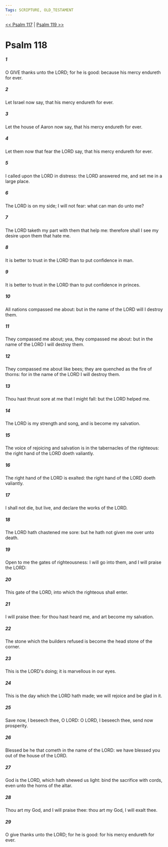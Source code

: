 ```yaml
---
Tags: SCRIPTURE, OLD_TESTAMENT
---
```


[<< Psalm 117](OLD_TESTAMENT/19_Psalms/Psalm_117.md) | [Psalm 119 >>](OLD_TESTAMENT/19_Psalms/Psalm_119.md)

# Psalm 118

##### 1
 O GIVE thanks unto the LORD; for he is good: because his mercy endureth for ever.
##### 2
 Let Israel now say, that his mercy endureth for ever.
##### 3
 Let the house of Aaron now say, that his mercy endureth for ever.
##### 4
 Let them now that fear the LORD say, that his mercy endureth for ever.
##### 5
 I called upon the LORD in distress: the LORD answered me, and set me in a large place.
##### 6
 The LORD is on my side; I will not fear: what can man do unto me?
##### 7
 The LORD taketh my part with them that help me: therefore shall I see my desire upon them that hate me.
##### 8
 It is better to trust in the LORD than to put confidence in man.
##### 9
 It is better to trust in the LORD than to put confidence in princes.
##### 10
 All nations compassed me about: but in the name of the LORD will I destroy them.
##### 11
 They compassed me about; yea, they compassed me about: but in the name of the LORD I will destroy them.
##### 12
 They compassed me about like bees; they are quenched as the fire of thorns: for in the name of the LORD I will destroy them.
##### 13
 Thou hast thrust sore at me that I might fall: but the LORD helped me.
##### 14
 The LORD is my strength and song, and is become my salvation.
##### 15
 The voice of rejoicing and salvation is in the tabernacles of the righteous: the right hand of the LORD doeth valiantly.
##### 16
 The right hand of the LORD is exalted: the right hand of the LORD doeth valiantly.
##### 17
 I shall not die, but live, and declare the works of the LORD.
##### 18
 The LORD hath chastened me sore: but he hath not given me over unto death.
##### 19
 Open to me the gates of righteousness: I will go into them, and I will praise the LORD:
##### 20
 This gate of the LORD, into which the righteous shall enter.
##### 21
 I will praise thee: for thou hast heard me, and art become my salvation.
##### 22
 The stone which the builders refused is become the head stone of the corner.
##### 23
 This is the LORD's doing; it is marvellous in our eyes.
##### 24
 This is the day which the LORD hath made; we will rejoice and be glad in it.
##### 25
 Save now, I beseech thee, O LORD: O LORD, I beseech thee, send now prosperity.
##### 26
 Blessed be he that cometh in the name of the LORD: we have blessed you out of the house of the LORD.
##### 27
 God is the LORD, which hath shewed us light: bind the sacrifice with cords, even unto the horns of the altar.
##### 28
 Thou art my God, and I will praise thee: thou art my God, I will exalt thee.
##### 29
 O give thanks unto the LORD; for he is good: for his mercy endureth for ever.
